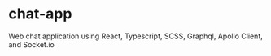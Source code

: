 # chat-app
 Web chat application using React, Typescript, SCSS, Graphql, Apollo Client, and Socket.io
